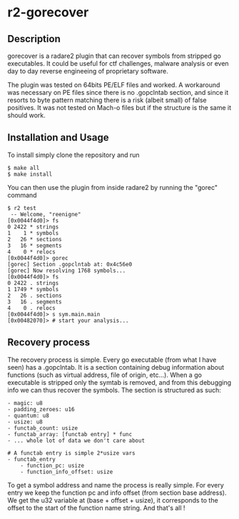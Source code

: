 # r2-gorecover
## Description
gorecover is a radare2 plugin that can recover symbols from stripped go executables. It could be useful
for ctf challenges, malware analysis or even day to day reverse engineeing of proprietary software.

The plugin was tested on 64bits PE/ELF files and worked. A workaround was necessary on PE files since there is
no .gopclntab section, and since it resorts to byte pattern matching there is a risk (albeit small) of false 
positives. It was not tested on Mach-o files but if the structure is the same it should work.

## Installation and Usage
To install simply clone the repository and run
```
$ make all
$ make install
```

You can then use the plugin from inside radare2 by running the "gorec" command

```
$ r2 test
 -- Welcome, "reenigne"
[0x0044f4d0]> fs
0 2422 * strings
1    1 * symbols
2   26 * sections
3   16 * segments
4    0 * relocs
[0x0044f4d0]> gorec
[gorec] Section .gopclntab at: 0x4c56e0
[gorec] Now resolving 1768 symbols...
[0x0044f4d0]> fs
0 2422 . strings
1 1749 * symbols
2   26 . sections
3   16 . segments
4    0 . relocs
[0x0044f4d0]> s sym.main.main
[0x00482070]> # start your analysis...
```

## Recovery process
The recovery process is simple. Every go executable (from what I have seen) has a .gopclntab. It is a section
containing debug information about functions (such as virtual address, file of origin, etc...). When a go executable is stripped only the symtab is removed, and from this debugging info we can thus recover the symbols.
The section is structured as such:

```
- magic: u8
- padding_zeroes: u16
- quantum: u8
- usize: u8
- functab_count: usize
- functab_array: [functab entry] * func
- ... whole lot of data we don't care about

# A functab entry is simple 2*usize vars
- functab_entry
    - function_pc: usize
    - function_info_offset: usize
```

To get a symbol address and name the process is really simple. For every entry we keep the function pc and info offset (from section base address). We get the u32 variable at (base + offset + usize), it corresponds to the offset
to the start of the function name string. And that's all !